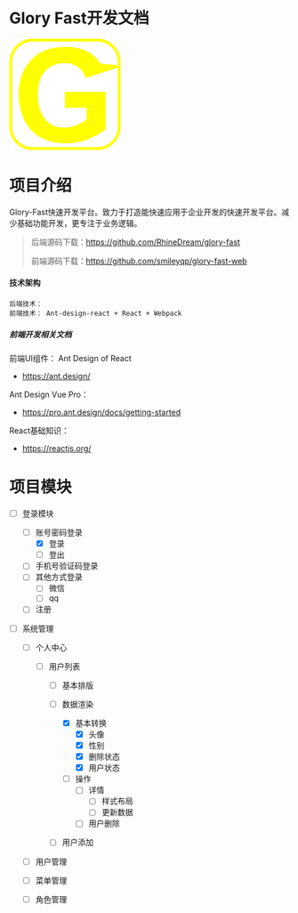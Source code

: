 # Glory Fast开发文档
![G](./img/G.png)
# 项目介绍

Glory-Fast快速开发平台。致力于打造能快速应用于企业开发的快速开发平台。减少基础功能开发，更专注于业务逻辑。

> 后端源码下载：<https://github.com/RhineDream/glory-fast>
>
> 前端源码下载：<https://github.com/smileyqp/glory-fast-web>

#### 技术架构

```shell
后端技术： 
前端技术： Ant-design-react + React + Webpack 
```

##### 前端开发相关文档

前端UI组件： Ant Design of React

- <https://ant.design/>

Ant Design Vue Pro：

- <https://pro.ant.design/docs/getting-started>

React基础知识：

- <https://reactjs.org/>


# 项目模块

- [ ] 登录模块

  - [ ] 账号密码登录
    - [x] 登录
    - [ ] 登出
  - [ ] 手机号验证码登录
  - [ ] 其他方式登录
    - [ ] 微信
    - [ ] qq

  - [ ] 注册

- [ ] 系统管理

  - [ ] 个人中心

    - [ ] 用户列表

      - [ ] 基本排版

      - [ ] 数据渲染

        - [x] 基本转换
          - [x] 头像
          - [x] 性别
          - [x] 删除状态
          - [x] 用户状态
        - [ ] 操作
          - [ ] 详情
            - [ ] 样式布局
            - [ ] 更新数据
          - [ ] 用户删除

      - [ ] 用户添加

        

  - [ ] 用户管理

  - [ ] 菜单管理

  - [ ] 角色管理

